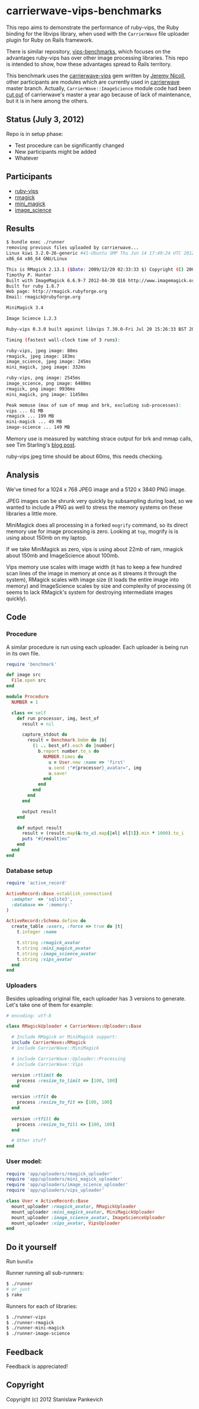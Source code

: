 # carrierwave-vips-benchmarks

This repo aims to demonstrate the performance of ruby-vips, the Ruby binding
for the libvips library, when used with the ```CarrierWave``` file uploader
plugin for Ruby on Rails framework.

There is similar repository,
[vips-benchmarks](https://github.com/stanislaw/vips-benchmarks), which
focuses on the advantages ruby-vips has over other image processing libraries.
This repo is intended to show, how these advantages spread to Rails territory.

This benchmark uses the
[carrierwave-vips](https://github.com/eltiare/carrierwave-vips)
gem written by [Jeremy Nicoll](https://github.com/eltiare),
other participants are modules which are currently used in
[carrierwave](https://github.com/jnicklas/carrierwave) master
branch. Actually, ```CarrierWave::ImageScience``` module code had been [cut
out](https://github.com/jnicklas/carrierwave/commit/8b85d793d62cbce1115185b0dde51ce4e3cac6f4)
of carrierwave's master a year ago because of lack of maintenance, but it
is in here among the others.

## Status (July 3, 2012)

Repo is in setup phase:

* Test procedure can be significantly changed
* New participants might be added
* Whatever

## Participants

* [ruby-vips](https://github.com/jcupitt/ruby-vips)
* [rmagick](http://rmagick.rubyforge.org/)
* [mini_magick](https://github.com/probablycorey/mini_magick)
* [image_science](https://github.com/seattlerb/image_science)

## Results

```bash
$ bundle exec ./runner
removing previous files uploaded by carrierwave...
Linux kiwi 3.2.0-26-generic #41-Ubuntu SMP Thu Jun 14 17:49:24 UTC 2012 x86_64
x86_64 x86_64 GNU/Linux

This is RMagick 2.13.1 ($Date: 2009/12/20 02:33:33 $) Copyright (C) 2009 by
Timothy P. Hunter
Built with ImageMagick 6.6.9-7 2012-04-30 Q16 http://www.imagemagick.org
Built for ruby 1.8.7
Web page: http://rmagick.rubyforge.org
Email: rmagick@rubyforge.org

MiniMagick 3.4

Image Science 1.2.3

Ruby-vips 0.3.0 built against libvips 7.30.0-Fri Jul 20 15:26:33 BST 2012

Timing (fastest wall-clock time of 3 runs):

ruby-vips, jpeg image: 88ms
rmagick, jpeg image: 183ms
image_science, jpeg image: 245ms
mini_magick, jpeg image: 332ms

ruby-vips, png image: 2545ms
image_science, png image: 6488ms
rmagick, png image: 9936ms
mini_magick, png image: 11458ms

Peak memuse (max of sum of mmap and brk, excluding sub-processes):
vips ... 61 MB
rmagick ... 199 MB
mini-magick ... 49 MB
image-science ... 149 MB
```

Memory use is measured by watching strace output
for brk and mmap calls, see Tim Starling's [blog
post](http://tstarling.com/blog/2010/06/measuring-memory-usage-with-strace).

ruby-vips jpeg time should be about 60ms, this needs checking.

## Analysis

We've timed for a 1024 x 768 JPEG image and a 5120 x 3840 PNG image.

JPEG images can be shrunk very quickly by subsampling during load, so we
wanted to include a PNG as well to stress the memory systems on these
libraries a little more.

MiniMagick does all processing in a forked
`mogrify` command, so its direct memory use for image processing is zero.
Looking at `top`, mogrify is is using about 150mb on my laptop.

If we take MiniMagick as zero, vips is using about 22mb of ram, rmagick about
150mb and ImageScience about 100mb.

Vips memory use scales with image width (it has to keep a few hundred scan
lines of the image in memory at once as it streams it through the system),
RMagick scales with image size (it loads the entire image into memory) and 
ImageScience scales by size and complexity of processing (it seems to lack
RMagick's system for destroying intermediate images quickly). 

## Code

### Procedure

A similar procedure is run using each uploader. Each uploader is being
run in its own file.

```ruby
require 'benchmark'

def image src
  File.open src
end

module Procedure
  NUMBER = 1

  class << self
    def run processor, img, best_of
      result = nil

      capture_stdout do
        result = Benchmark.bmbm do |b|
          (1 .. best_of).each do |number|
            b.report number.to_s do
              NUMBER.times do
                u = User.new :name => 'first'
                u.send :"#{processor}_avatar=", img
                u.save!
              end
            end
          end
        end
      end

      output result
    end

    def output result
      result = (result.map(&:to_a).map{|el| el[5]}.min * 1000).to_i
      puts "#{result}ms"
    end
  end
end
```

### Database setup

```ruby
require 'active_record'

ActiveRecord::Base.establish_connection(
  :adapter  => 'sqlite3',
  :database => ':memory:'
)

ActiveRecord::Schema.define do
  create_table :users, :force => true do |t|
    t.integer :name

    t.string :rmagick_avatar
    t.string :mini_magick_avatar
    t.string :image_science_avatar
    t.string :vips_avatar
  end
end
```

### Uploaders

Besides uploading original file, each uploader has 3 versions to
generate. Let's take one of them for example:

```ruby
# encoding: utf-8

class RMagickUploader < CarrierWave::Uploader::Base

  # Include RMagick or MiniMagick support:
  include CarrierWave::RMagick
  # include CarrierWave::MiniMagick

  # include CarrierWave::Uploader::Processing
  # include CarrierWave::Vips

  version :rtlimit do
    process :resize_to_limit => [100, 100]
  end

  version :rtfit do
    process :resize_to_fit => [100, 100]
  end
  
  version :rtfill do
    process :resize_to_fill => [100, 100]
  end

  # Other stuff
end
```

### User model:

```ruby
require 'app/uploaders/rmagick_uploader'
require 'app/uploaders/mini_magick_uploader'
require 'app/uploaders/image_science_uploader'
require 'app/uploaders/vips_uploader'

class User < ActiveRecord::Base
  mount_uploader :rmagick_avatar, RMagickUploader
  mount_uploader :mini_magick_avatar, MiniMagickUploader
  mount_uploader :image_science_avatar, ImageScienceUploader
  mount_uploader :vips_avatar, VipsUploader
end
```

## Do it yourself

Run ```bundle```

Runner running all sub-runners:

```bash
$ ./runner
# or just
$ rake
```

Runners for each of libraries:

```bash
$ ./runner-vips
$ ./runner-rmagick
$ ./runner-mini-magick
$ ./runner-image-science
```

## Feedback

Feedback is appreciated!

## Copyright
Copyright (c) 2012 Stanislaw Pankevich
